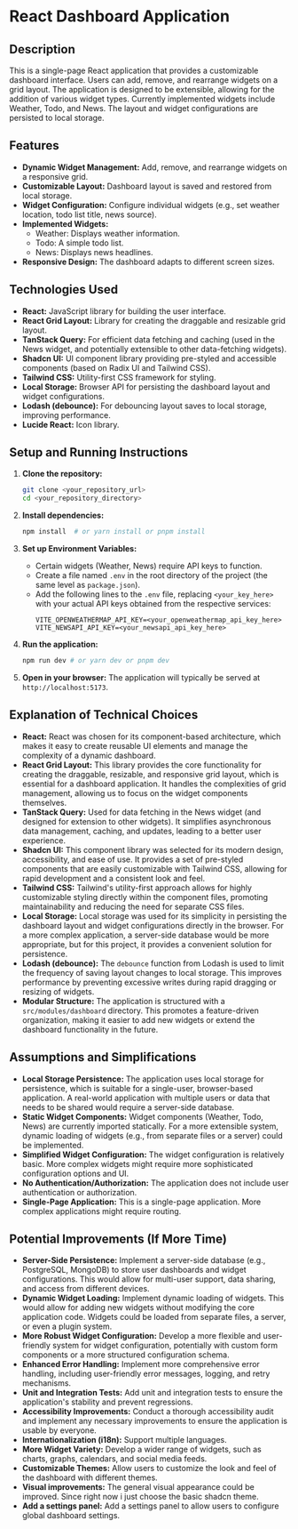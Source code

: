 # React Dashboard Application

## Description

This is a single-page React application that provides a customizable dashboard interface. Users can add, remove, and rearrange widgets on a grid layout. The application is designed to be extensible, allowing for the addition of various widget types. Currently implemented widgets include Weather, Todo, and News. The layout and widget configurations are persisted to local storage.

## Features

- **Dynamic Widget Management:** Add, remove, and rearrange widgets on a responsive grid.
- **Customizable Layout:** Dashboard layout is saved and restored from local storage.
- **Widget Configuration:** Configure individual widgets (e.g., set weather location, todo list title, news source).
- **Implemented Widgets:**
  - Weather: Displays weather information.
  - Todo: A simple todo list.
  - News: Displays news headlines.
- **Responsive Design:** The dashboard adapts to different screen sizes.

## Technologies Used

- **React:** JavaScript library for building the user interface.
- **React Grid Layout:** Library for creating the draggable and resizable grid layout.
- **TanStack Query:** For efficient data fetching and caching (used in the News widget, and potentially extensible to other data-fetching widgets).
- **Shadcn UI:** UI component library providing pre-styled and accessible components (based on Radix UI and Tailwind CSS).
- **Tailwind CSS:** Utility-first CSS framework for styling.
- **Local Storage:** Browser API for persisting the dashboard layout and widget configurations.
- **Lodash (debounce):** For debouncing layout saves to local storage, improving performance.
- **Lucide React:** Icon library.

## Setup and Running Instructions

1.  **Clone the repository:**
    ```bash
    git clone <your_repository_url>
    cd <your_repository_directory>
    ```
2.  **Install dependencies:**
    ```bash
    npm install  # or yarn install or pnpm install
    ```
3.  **Set up Environment Variables:**

    - Certain widgets (Weather, News) require API keys to function.
    - Create a file named `.env` in the root directory of the project (the same level as `package.json`).
    - Add the following lines to the `.env` file, replacing `<your_key_here>` with your actual API keys obtained from the respective services:
      ```dotenv
      VITE_OPENWEATHERMAP_API_KEY=<your_openweathermap_api_key_here>
      VITE_NEWSAPI_API_KEY=<your_newsapi_api_key_here>
      ```

4.  **Run the application:**
    ```bash
    npm run dev # or yarn dev or pnpm dev
    ```
5.  **Open in your browser:** The application will typically be served at `http://localhost:5173`.

## Explanation of Technical Choices

- **React:** React was chosen for its component-based architecture, which makes it easy to create reusable UI elements and manage the complexity of a dynamic dashboard.
- **React Grid Layout:** This library provides the core functionality for creating the draggable, resizable, and responsive grid layout, which is essential for a dashboard application. It handles the complexities of grid management, allowing us to focus on the widget components themselves.
- **TanStack Query:** Used for data fetching in the News widget (and designed for extension to other widgets). It simplifies asynchronous data management, caching, and updates, leading to a better user experience.
- **Shadcn UI:** This component library was selected for its modern design, accessibility, and ease of use. It provides a set of pre-styled components that are easily customizable with Tailwind CSS, allowing for rapid development and a consistent look and feel.
- **Tailwind CSS:** Tailwind's utility-first approach allows for highly customizable styling directly within the component files, promoting maintainability and reducing the need for separate CSS files.
- **Local Storage:** Local storage was used for its simplicity in persisting the dashboard layout and widget configurations directly in the browser. For a more complex application, a server-side database would be more appropriate, but for this project, it provides a convenient solution for persistence.
- **Lodash (debounce):** The `debounce` function from Lodash is used to limit the frequency of saving layout changes to local storage. This improves performance by preventing excessive writes during rapid dragging or resizing of widgets.
- **Modular Structure:** The application is structured with a `src/modules/dashboard` directory. This promotes a feature-driven organization, making it easier to add new widgets or extend the dashboard functionality in the future.

## Assumptions and Simplifications

- **Local Storage Persistence:** The application uses local storage for persistence, which is suitable for a single-user, browser-based application. A real-world application with multiple users or data that needs to be shared would require a server-side database.
- **Static Widget Components:** Widget components (Weather, Todo, News) are currently imported statically. For a more extensible system, dynamic loading of widgets (e.g., from separate files or a server) could be implemented.
- **Simplified Widget Configuration:** The widget configuration is relatively basic. More complex widgets might require more sophisticated configuration options and UI.
- **No Authentication/Authorization:** The application does not include user authentication or authorization.
- **Single-Page Application:** This is a single-page application. More complex applications might require routing.

## Potential Improvements (If More Time)

- **Server-Side Persistence:** Implement a server-side database (e.g., PostgreSQL, MongoDB) to store user dashboards and widget configurations. This would allow for multi-user support, data sharing, and access from different devices.
- **Dynamic Widget Loading:** Implement dynamic loading of widgets. This would allow for adding new widgets without modifying the core application code. Widgets could be loaded from separate files, a server, or even a plugin system.
- **More Robust Widget Configuration:** Develop a more flexible and user-friendly system for widget configuration, potentially with custom form components or a more structured configuration schema.
- **Enhanced Error Handling:** Implement more comprehensive error handling, including user-friendly error messages, logging, and retry mechanisms.
- **Unit and Integration Tests:** Add unit and integration tests to ensure the application's stability and prevent regressions.
- **Accessibility Improvements:** Conduct a thorough accessibility audit and implement any necessary improvements to ensure the application is usable by everyone.
- **Internationalization (i18n):** Support multiple languages.
- **More Widget Variety:** Develop a wider range of widgets, such as charts, graphs, calendars, and social media feeds.
- **Customizable Themes:** Allow users to customize the look and feel of the dashboard with different themes.
- **Visual improvements:** The general visual appearance could be improved. Since right now i just choose the basic shadcn theme.
- **Add a settings panel:** Add a settings panel to allow users to configure global dashboard settings.
